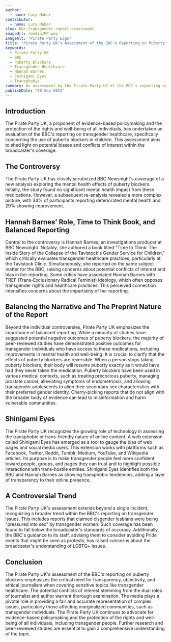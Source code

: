 ```yaml
---
author:
  - name: Lucy Maber
contributor:
  - name: Lucy Maber
slug: bbc-transgender-report-assessment
imageUrl: /media/PP.png
imageAlt: "Pirate Party Logo"
title: "Pirate Party UK's Assessment of the BBC's Reporting on Puberty Blockers and Transgender Healthcare"
keywords:
  - Pirate Party UK
  - BBC
  - Puberty Blockers
  - Transgender Healthcare
  - Hannah Barnes
  - Shinigami Eyes
  - Transphobia
summary: An assessment by the Pirate Party UK of the BBC's reporting on puberty blockers and transgender healthcare, highlighting potential biases, conflicts of interest, and the importance of balanced reporting.
publishDate: "20 Sep 2023"
---
```



## Introduction

The Pirate Party UK, a proponent of evidence-based policymaking and the protection of the rights and well-being of all individuals, has undertaken an evaluation of the BBC's reporting on transgender healthcare, specifically concerning the use of puberty blockers in children. This assessment aims to shed light on potential biases and conflicts of interest within the broadcaster's coverage.

## The Controversy

The Pirate Party UK has closely scrutinized BBC Newsnight's coverage of a new analysis exploring the mental health effects of puberty blockers. Initially, the study found no significant mental health impact from these medications. However, a subsequent re-analysis revealed a more complex picture, with 34% of participants reporting deteriorated mental health and 29% showing improvement.

## Hannah Barnes' Role, Time to Think Book, and Balanced Reporting

Central to the controversy is Hannah Barnes, an investigations producer at BBC Newsnight. Notably, she authored a book titled "Time to Think: The Inside Story of the Collapse of the Tavistock's Gender Service for Children," which critically evaluates transgender healthcare practices, particularly at the Tavistock Clinic. Simultaneously, she reported on the same subject matter for the BBC, raising concerns about potential conflicts of interest and bias in her reporting. Some critics have associated Hannah Barnes with TREF (Trans-Exclusionary Radical Feminist) ideology, which often opposes transgender rights and healthcare practices. This perceived connection intensifies concerns about the impartiality of her reporting.

## Balancing the Narrative and The Preprint Nature of the Report

Beyond the individual controversies, Pirate Party UK emphasizes the importance of balanced reporting. While a minority of studies have suggested potential negative outcomes of puberty blockers, the majority of peer-reviewed studies have demonstrated positive outcomes for transgender individuals who have access to these medications, including improvements in mental health and well-being. It is crucial to clarify that the effects of puberty blockers are reversible. When a person stops taking puberty blockers, their body will resume puberty exactly as it would have had they never taken the medication. Puberty blockers have been used in various medical contexts, such as treating precocious puberty, managing prostate cancer, alleviating symptoms of endometriosis, and allowing transgender adolescents to align their secondary sex characteristics with their preferred gender identity. Cherry-picking reports that do not align with the broader body of evidence can lead to misinformation and harm vulnerable communities.

## Shinigami Eyes

The Pirate Party UK recognizes the growing role of technology in assessing the transphobic or trans-friendly nature of online content. A web extension called Shinigami Eyes has emerged as a tool to gauge the bias of web pages and social media users. This extension works with platforms such as Facebook, Twitter, Reddit, Tumblr, Medium, YouTube, and Wikipedia articles. Its purpose is to make transgender people feel more confident toward people, groups, and pages they can trust and to highlight possible interactions with trans-hostile entities. Shinigami Eyes identifies both the BBC and Hannah Barnes as showing transphobic tendencies, adding a layer of transparency to their online presence.

## A Controversial Trend

The Pirate Party UK's assessment extends beyond a single incident, recognizing a broader trend within the BBC's reporting on transgender issues. This includes reports that claimed cisgender lesbians were being "pressured into sex" by transgender women. Such coverage has been found to fall below the broadcaster's standards of accuracy. Additionally, the BBC's guidance to its staff, advising them to consider avoiding Pride events that might be seen as protests, has raised concerns about the broadcaster's understanding of LGBTQ+ issues.

## Conclusion

The Pirate Party UK's assessment of the BBC's reporting on puberty blockers emphasizes the critical need for transparency, objectivity, and ethical journalism when covering sensitive topics like transgender healthcare. The potential conflicts of interest stemming from the dual roles of journalist and author warrant thorough examination. The media plays a pivotal role in providing a fair and accurate representation of complex issues, particularly those affecting marginalized communities, such as transgender individuals. The Pirate Party UK continues to advocate for evidence-based policymaking and the protection of the rights and well-being of all individuals, including transgender people. Further research and peer-reviewed studies are essential to gain a comprehensive understanding of the topic.
